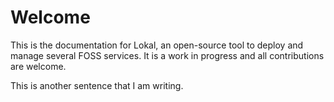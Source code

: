 # Welcome

This is the documentation for Lokal, an open-source tool to deploy and manage several FOSS services.
It is a work in progress and all contributions are welcome.

This is another sentence that I am writing.